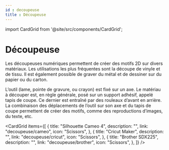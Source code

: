 ```yaml
---
id : decoupeuse
title : Découpeuse
---
```


import CardGrid from '@site/src/components/CardGrid';


# Découpeuse

Les découpeuses numériques permettent de créer des motifs 2D sur divers matériaux. Les utilisations les plus fréquentes sont la découpe de vinyle et de tissu. Il est également possible de graver du métal et de dessiner sur du papier ou du carton.

L’outil (lame, pointe de gravure, ou crayon) est fixé sur un axe. Le matériau à découper est, en règle générale, posé sur un support adhésif, appelé tapis de coupe. Ce dernier est entraîné par des rouleaux d’avant en arrière. La combinaison des déplacements de l’outil sur son axe et du tapis de coupe permettent de créer des motifs, comme des reproductions d’images, du texte, etc.


<CardGrid
  items={[
    {
      title: "Silhouette Cameo 4",
      description: "",
      link: "decoupeuse/cameo",
      icon: "Scissors",
    },
    {
      title: "Cricut Maker",
      description: "",
      link: "decoupeuse/cricut",
      icon: "Scissors",
    },
    {
      title: "Brother SDX225",
      description: "",
      link: "decoupeuse/brother",
      icon: "Scissors",
    },
  ]}
/>